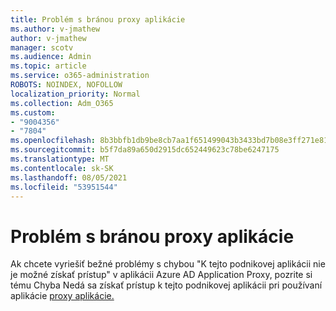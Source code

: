 ```yaml
---
title: Problém s bránou proxy aplikácie
ms.author: v-jmathew
author: v-jmathew
manager: scotv
ms.audience: Admin
ms.topic: article
ms.service: o365-administration
ROBOTS: NOINDEX, NOFOLLOW
localization_priority: Normal
ms.collection: Adm_O365
ms.custom:
- "9004356"
- "7804"
ms.openlocfilehash: 8b3bbfb1db9be8cb7aa1f651499043b3433bd7b08e3ff271e810c591b6f74acf
ms.sourcegitcommit: b5f7da89a650d2915dc652449623c78be6247175
ms.translationtype: MT
ms.contentlocale: sk-SK
ms.lasthandoff: 08/05/2021
ms.locfileid: "53951544"
---
```

# <a name="app-proxy-gateway-issue"></a>Problém s bránou proxy aplikácie

Ak chcete vyriešiť bežné problémy s chybou "K tejto podnikovej aplikácii nie je možné získať prístup" v aplikácii Azure AD Application Proxy, pozrite si tému Chyba Nedá sa získať prístup k tejto podnikovej aplikácii pri používaní aplikácie [proxy aplikácie.](https://docs.microsoft.com/azure/active-directory/manage-apps/application-proxy-sign-in-bad-gateway-timeout-error)
